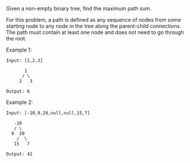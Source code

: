 <!--
 * @Author: shaqsnake
 * @Email: shaqsnake@gmail.com
 * @Date: 2019-08-09 14:36:13
 * @LastEditTime: 2019-08-09 14:36:52
 * @Description: 124. Binary Tree Maximum Path Sum
 -->

Given a non-empty binary tree, find the maximum path sum.

For this problem, a path is defined as any sequence of nodes from some starting node to any node in the tree along the parent-child connections. The path must contain at least one node and does not need to go through the root.

Example 1:
```
Input: [1,2,3]

       1
      / \
     2   3

Output: 6
```
Example 2:
```
Input: [-10,9,20,null,null,15,7]

   -10
   / \
  9  20
    /  \
   15   7

Output: 42
```
